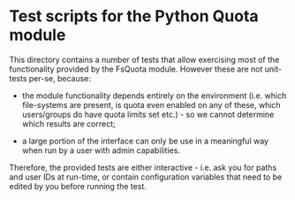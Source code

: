 # Test scripts for the Python Quota module

This directory contains a number of tests that allow exercising most of
the functionality provided by the FsQuota module. However these are not
unit-tests per-se, because:

* the module functionality depends entirely on the environment (i.e. which
  file-systems are present, is quota even enabled on any of these, which
  users/groups do have quota limits set etc.) - so we cannot determine
  which results are correct;

* a large portion of the interface can only be use in a meaningful
  way when run by a user with admin capabilities.
  
Therefore, the provided tests are either interactive - i.e. ask you for
paths and user IDs at run-time, or contain configuration variables that
need to be edited by you before running the test.
